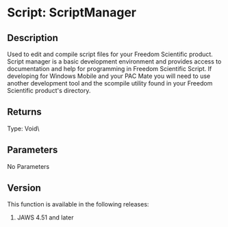 # Script: ScriptManager

## Description

Used to edit and compile script files for your Freedom Scientific
product. Script manager is a basic development environment and provides
access to documentation and help for programming in Freedom Scientific
Script. If developing for Windows Mobile and your PAC Mate you will need
to use another development tool and the scompile utility found in your
Freedom Scientific product\'s directory.

## Returns

Type: Void\

## Parameters

No Parameters

## Version

This function is available in the following releases:

1.  JAWS 4.51 and later
